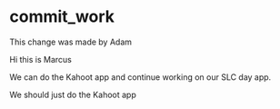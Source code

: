 commit_work
===========
This change was made by Adam

Hi this is Marcus

We can do the Kahoot app and continue working on our SLC day app.

We should just do the Kahoot app
